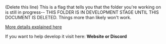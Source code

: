 (Delete this line) This is a flag that tells you that the folder you're working on is still in progress--
THIS FOLDER IS IN DEVELOPMENT STAGE UNTIL THIS DOCUMENT IS DELETED.
Things more than likely won't work.

[More details explained here](https://www.youtube.com/watch?v=dQw4w9WgXcQ)

If you want to help develop it visit here:
__Website or Discord__

